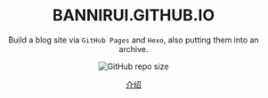 <div align="center">

# BANNIRUI.GITHUB.IO

Build a blog site via `GitHub Pages` and `Hexo`, also putting them into an archive.

</div>

<p align="center">
<img alt="GitHub repo size" src="https://img.shields.io/github/repo-size/bannirui/bannirui.github.io">
</p>

<p align="center">
<a href="INTRODUCE.md">介绍</a>
</p>